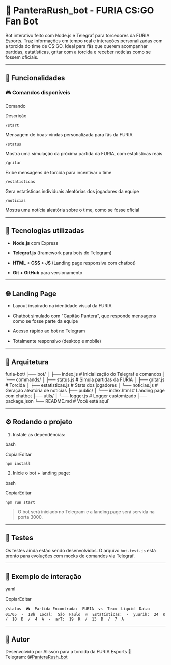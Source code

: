# 🐆 PanteraRush_bot - FURIA CS:GO Fan Bot

Bot interativo feito com Node.js e Telegraf para torcedores da FURIA Esports. Traz informações em tempo real e interações personalizadas com a torcida do time de CS:GO. Ideal para fãs que querem acompanhar partidas, estatísticas, gritar com a torcida e receber notícias como se fossem oficiais.

----------

## 🚀 Funcionalidades

### 🎮 Comandos disponíveis

Comando

Descrição

`/start`

Mensagem de boas-vindas personalizada para fãs da FURIA

`/status`

Mostra uma simulação da próxima partida da FURIA, com estatísticas reais

`/gritar`

Exibe mensagens de torcida para incentivar o time

`/estatisticas`

Gera estatísticas individuais aleatórias dos jogadores da equipe

`/noticias`

Mostra uma notícia aleatória sobre o time, como se fosse oficial

----------

## 🔧 Tecnologias utilizadas

-   **Node.js** com Express
    
-   **Telegraf.js** (framework para bots do Telegram)
    
-   **HTML + CSS + JS** (Landing page responsiva com chatbot)
    
-   **Git + GitHub** para versionamento
    

----------

## 🌐 Landing Page


-   Layout inspirado na identidade visual da FURIA
    
-   Chatbot simulado com "Capitão Pantera", que responde mensagens como se fosse parte da equipe
    
-   Acesso rápido ao bot no Telegram
    
-   Totalmente responsivo (desktop e mobile)
    

----------

## 🧠 Arquitetura


furia-bot/
├── bot/
│   ├── index.js # Inicialização do Telegraf e comandos │   └── commands/
│       ├── status.js # Simula partidas da FURIA │       ├── gritar.js # Torcida │       ├── estatisticas.js # Stats dos jogadores │       └── noticias.js # Geração aleatória de notícias ├── public/
│   └── index.html # Landing page com chatbot ├── utils/
│   └── logger.js # Logger customizado ├── package.json
└── README.md # Você está aqui` 

----------

## ⚙️ Rodando o projeto

1.  Instale as dependências:
    

bash

CopiarEditar

`npm install` 

2.  Inicie o bot + landing page:
    

bash

CopiarEditar

`npm run start` 

> O bot será iniciado no Telegram e a landing page será servida na porta 3000.

----------

## 🧪 Testes

Os testes ainda estão sendo desenvolvidos. O arquivo `bot.test.js` está pronto para evoluções com mocks de comandos via Telegraf.

----------

## 💬 Exemplo de interação

yaml

CopiarEditar

`/status  🎮  Partida Encontrada:  FURIA  vs  Team  Liquid  Data:  01/05  -  18h  Local:  São  Paulo  🔥  Estatísticas:  -  yuurih:  24  K  /  10  D  /  4  A  -  arT:  19  K  /  13  D  /  7  A` 

----------

## 🤖 Autor

Desenvolvido por Alisson para a torcida da FURIA Esports 🐾  
Telegram: [@PanteraRush_bot](https://t.me/PanteraRush_bot)
